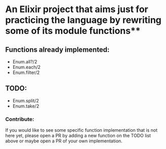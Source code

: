 # An Elixir project that aims just for practicing the language by rewriting some of its module functions**

## Functions already implemented:

- Enum.all?/2
- Enum.each/2
- Enum.filter/2

## TODO:

- Enum.split/2
- Enum.take/2

### Contribute:

If you would like to see some specific function implementation that is not here yet, please open a PR by adding a new function on the TODO list above or maybe open a PR of your own implementation.
